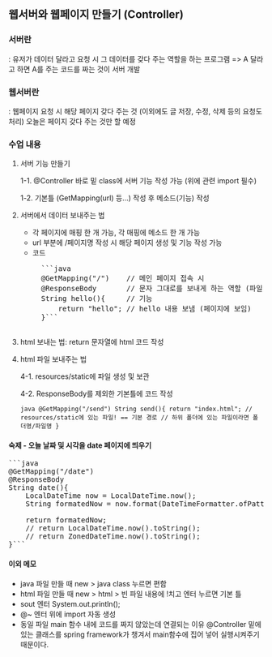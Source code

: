 ## 웹서버와 웹페이지 만들기 (Controller)

### 서버란
: 유저가 데이터 달라고 요청 시 그 데이터를 갖다 주는 역할을 하는 프로그램
=> A 달라고 하면 A를 주는 코드를 짜는 것이 서버 개발

### 웹서버란
: 웹페이지 요청 시 해당 페이지 갖다 주는 것
(이외에도 글 저장, 수정, 삭제 등의 요청도 처리)
오늘은 페이지 갖다 주는 것만 할 예정

### 수업 내용
1. 서버 기능 만들기

    1-1. @Controller 바로 밑 class에 서버 기능 작성 가능 (위에 관련 import 필수)

    1-2. 기본틀 (GetMapping(url) 등...) 작성 후 메소드(기능) 작성

2. 서버에서 데이터 보내주는 법
    - 각 페이지에 매핑 한 개 가능, 각 매핑에 메소드 한 개 가능
    - url 부분에 /페이지명 작성 시 해당 페이지 생성 및 기능 작성 가능
    - 코드
        <pre>
        ```java
        @GetMapping("/")    // 메인 페이지 접속 시
        @ResponseBody       // 문자 그대로를 보내게 하는 역할 (파일 보낼 시 삭제)
        String hello(){     // 기능
            return "hello"; // hello 내용 보냄 (페이지에 보임)
        }```
        </pre>

3. html 보내는 법: return 문자열에 html 코드 작성

4. html 파일 보내주는 법
    
    4-1. resources/static에 파일 생성 및 보관

    4-2. ResponseBody를 제외한 기본틀에 코드 작성
        <pre>
        ```java
        @GetMapping("/send")
        String send(){
            return "index.html"; // resources/static에 있는 파일! == 기본 경로
                                // 하위 폴더에 있는 파일이라면 폴더명/파일명
        }```
        </pre>

#### 숙제 - 오늘 날짜 및 시각을 date 페이지에 띄우기
<pre>
```java
@GetMapping("/date")
@ResponseBody
String date(){
    LocalDateTime now = LocalDateTime.now();
    String formatedNow = now.format(DateTimeFormatter.ofPattern("yyyy.MM.dd(HH:mm:ss)"));

    return formatedNow;
    // return LocalDateTime.now().toString();
    // return ZonedDateTime.now().toString();
}```
</pre>

#### 이외 메모
- java 파일 만들 때 
new > java class 누르면 편함
- html 파일 만들 때 
new > html > 빈 파일 내용에 !치고 엔터 누르면 기본 틀
- sout 엔터
System.out.println();
- @~ 엔터
위에 import 자동 생성
- 동일 파일 main 함수 내에 코드를 짜지 않았는데 연결되는 이유
@Controller 밑에 있는 클래스를 spring framework가 챙겨서 main함수에 집어 넣어 실행시켜주기 때문이다.